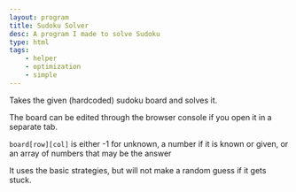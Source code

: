 ```yaml
---
layout: program
title: Sudoku Solver
desc: A program I made to solve Sudoku
type: html
tags:
    - helper
    - optimization
    - simple
---
```


Takes the given (hardcoded) sudoku board and solves it.

The board can be edited through the browser console if you open it in a separate tab.

`board[row][col]` is either -1 for unknown, a number if it is known or given, or an array of numbers that may be the answer

It uses the basic strategies, but will not make a random guess if it gets stuck.